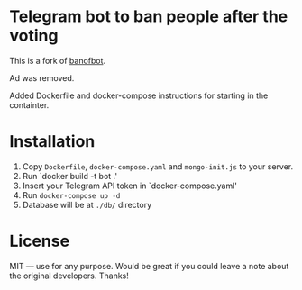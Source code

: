 # Telegram bot to ban people after the voting
This is a fork of [banofbot](https://github.com/backmeupplz/banofbot).

Ad was removed.

Added Dockerfile and docker-compose instructions for starting in the containter.

# Installation
1. Copy `Dockerfile`, `docker-compose.yaml` and `mongo-init.js` to your server.
2. Run `docker build -t bot .'
3. Insert your Telegram API token in `docker-compose.yaml'
4. Run `docker-compose up -d`
5. Database will be at `./db/` directory

# License
MIT — use for any purpose. Would be great if you could leave a note about the original developers. Thanks!
